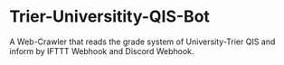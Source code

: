 # Trier-Universitity-QIS-Bot
A Web-Crawler that reads the grade system of University-Trier QIS and inform by IFTTT Webhook and Discord Webhook.
